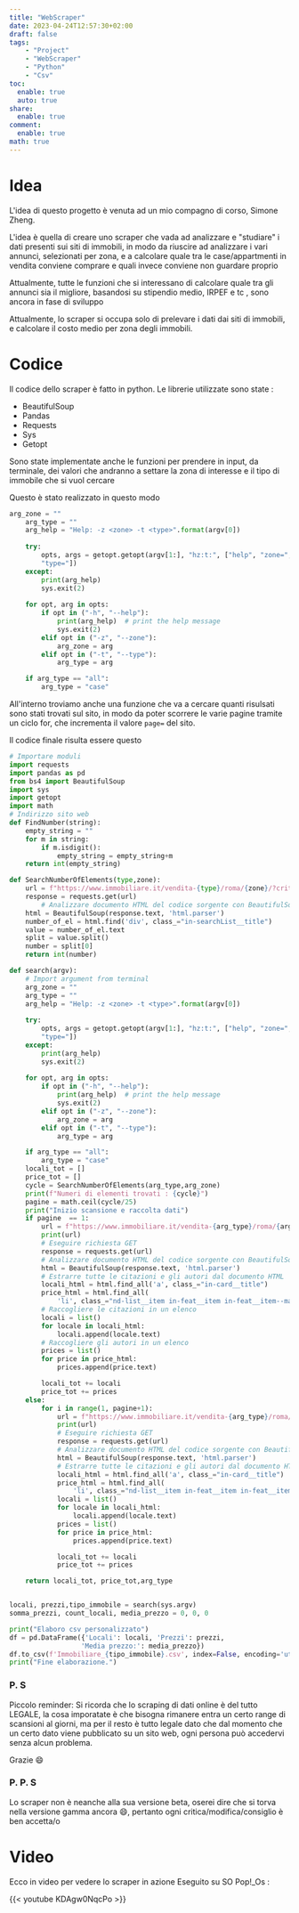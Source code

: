 ```yaml
---
title: "WebScraper"
date: 2023-04-24T12:57:30+02:00
draft: false
tags:
    - "Project"
    - "WebScraper"
    - "Python"
    - "Csv"
toc:
  enable: true
  auto: true
share:
  enable: true
comment:
  enable: true
math: true
---
```


# Idea
L'idea di questo progetto è venuta ad un mio compagno di corso, Simone Zheng.

L'idea è quella di creare uno scraper che vada ad analizzare e "studiare" i dati presenti sui siti di immobili, in modo da riuscire ad analizzare i vari annunci, selezionati per zona, e a calcolare quale tra le case/appartmenti in vendita conviene comprare e quali invece conviene non guardare proprio

Attualmente, tutte le funzioni che si interessano di calcolare quale tra gli annunci sia il migliore, basandosi su stipendio medio, IRPEF e tc , sono ancora in fase di sviluppo

Attualmente, lo scraper si occupa solo di prelevare i dati dai siti di immobili, e calcolare il costo medio per zona degli immobili.

# Codice
Il codice dello scraper è fatto in python.
Le librerie utilizzate sono state :

- BeautifulSoup
- Pandas
- Requests
- Sys
- Getopt

Sono state implementate anche le funzioni per prendere in input, da terminale, dei valori che andranno a settare la zona di interesse e il tipo di immobile che si vuol cercare

Questo è stato realizzato in questo modo

```python
arg_zone = ""
    arg_type = ""
    arg_help = "Help: -z <zone> -t <type>".format(argv[0])
    
    try:
        opts, args = getopt.getopt(argv[1:], "hz:t:", ["help", "zone=", 
        "type="])
    except:
        print(arg_help)
        sys.exit(2)
    
    for opt, arg in opts:
        if opt in ("-h", "--help"):
            print(arg_help)  # print the help message
            sys.exit(2)
        elif opt in ("-z", "--zone"):
            arg_zone = arg
        elif opt in ("-t", "--type"):
            arg_type = arg

    if arg_type == "all":
        arg_type = "case"
```
All'interno troviamo anche una funzione che va a cercare quanti risulsati sono stati trovati sul sito, in modo da poter scorrere le varie pagine tramite un ciclo for, che incrementa il valore `page=` del sito.

Il codice finale risulta essere questo

```python
# Importare moduli
import requests
import pandas as pd
from bs4 import BeautifulSoup
import sys
import getopt
import math
# Indirizzo sito web
def FindNumber(string):
    empty_string = ""
    for m in string:
        if m.isdigit():
            empty_string = empty_string+m
    return int(empty_string)

def SearchNumberOfElements(type,zone):
    url = f"https://www.immobiliare.it/vendita-{type}/roma/{zone}/?criterio=rilevanza&noAste=1"
    response = requests.get(url)
        # Analizzare documento HTML del codice sorgente con BeautifulSoup
    html = BeautifulSoup(response.text, 'html.parser')
    number_of_el = html.find('div', class_="in-searchList__title")
    value = number_of_el.text
    split = value.split()
    number = split[0]
    return int(number)

def search(argv):
    # Import argument from terminal
    arg_zone = ""
    arg_type = ""
    arg_help = "Help: -z <zone> -t <type>".format(argv[0])
    
    try:
        opts, args = getopt.getopt(argv[1:], "hz:t:", ["help", "zone=", 
        "type="])
    except:
        print(arg_help)
        sys.exit(2)
    
    for opt, arg in opts:
        if opt in ("-h", "--help"):
            print(arg_help)  # print the help message
            sys.exit(2)
        elif opt in ("-z", "--zone"):
            arg_zone = arg
        elif opt in ("-t", "--type"):
            arg_type = arg

    if arg_type == "all":
        arg_type = "case"
    locali_tot = []
    price_tot = []
    cycle = SearchNumberOfElements(arg_type,arg_zone)
    print(f"Numeri di elementi trovati : {cycle}")
    pagine = math.ceil(cycle/25)
    print("Inizio scansione e raccolta dati")
    if pagine  == 1:
        url = f"https://www.immobiliare.it/vendita-{arg_type}/roma/{arg_zone}/?criterio=rilevanza&noAste=1"
        print(url)
        # Eseguire richiesta GET
        response = requests.get(url)
        # Analizzare documento HTML del codice sorgente con BeautifulSoup
        html = BeautifulSoup(response.text, 'html.parser')
        # Estrarre tutte le citazioni e gli autori dal documento HTML
        locali_html = html.find_all('a', class_="in-card__title")
        price_html = html.find_all(
            'li', class_="nd-list__item in-feat__item in-feat__item--main in-realEstateListCard__features--main")
        # Raccogliere le citazioni in un elenco
        locali = list()
        for locale in locali_html:
            locali.append(locale.text)
        # Raccogliere gli autori in un elenco
        prices = list()
        for price in price_html:
            prices.append(price.text)

        locali_tot += locali
        price_tot += prices
    else:
        for i in range(1, pagine+1):
            url = f"https://www.immobiliare.it/vendita-{arg_type}/roma/{arg_zone}/?criterio=rilevanza&pag={i}&noAste=1"
            print(url)
            # Eseguire richiesta GET
            response = requests.get(url)
            # Analizzare documento HTML del codice sorgente con BeautifulSoup
            html = BeautifulSoup(response.text, 'html.parser')
            # Estrarre tutte le citazioni e gli autori dal documento HTML
            locali_html = html.find_all('a', class_="in-card__title")
            price_html = html.find_all(
                'li', class_="nd-list__item in-feat__item in-feat__item--main in-realEstateListCard__features--main")
            locali = list()
            for locale in locali_html:
                locali.append(locale.text)
            prices = list()
            for price in price_html:
                prices.append(price.text)

            locali_tot += locali
            price_tot += prices

    return locali_tot, price_tot,arg_type


locali, prezzi,tipo_immobile = search(sys.argv)
somma_prezzi, count_locali, media_prezzo = 0, 0, 0

print("Elaboro csv personalizzato")
df = pd.DataFrame({'Locali': locali, 'Prezzi': prezzi,
                  'Media prezzo:': media_prezzo})
df.to_csv(f'Immobiliare_{tipo_immobile}.csv', index=False, encoding='utf-8')
print("Fine elaborazione.")

```
### P. S 
Piccolo reminder:
Si ricorda che lo scraping di dati online è del tutto LEGALE, la cosa imporatate è che bisogna rimanere entra un certo range di scansioni al giorni, ma per il resto è tutto legale dato che dal momento che un certo dato viene pubblicato su un sito web, ogni persona può accedervi senza alcun problema.

Grazie :smile:
### P. P. S

Lo scraper non è neanche alla sua versione beta, oserei dire che si torva nella versione gamma ancora :smile:, pertanto ogni critica/modifica/consiglio è ben accetta/o
# Video

Ecco in video per vedere lo scraper in azione
Eseguito su SO Pop!_Os :

{{< youtube KDAgw0NqcPo >}}
